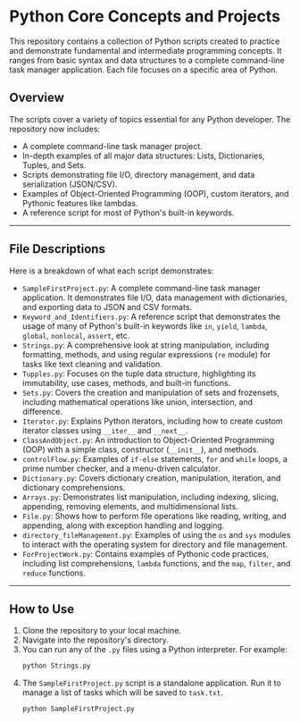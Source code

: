 # Python Core Concepts and Projects

This repository contains a collection of Python scripts created to practice and demonstrate fundamental and intermediate programming concepts. It ranges from basic syntax and data structures to a complete command-line task manager application. Each file focuses on a specific area of Python.

## Overview

The scripts cover a variety of topics essential for any Python developer. The repository now includes:
- A complete command-line task manager project.
- In-depth examples of all major data structures: Lists, Dictionaries, Tuples, and Sets.
- Scripts demonstrating file I/O, directory management, and data serialization (JSON/CSV).
- Examples of Object-Oriented Programming (OOP), custom iterators, and Pythonic features like lambdas.
- A reference script for most of Python's built-in keywords.

---

## File Descriptions

Here is a breakdown of what each script demonstrates:

* `SampleFirstProject.py`: A complete command-line task manager application. It demonstrates file I/O, data management with dictionaries, and exporting data to JSON and CSV formats.
* `Keyword_and_Identifiers.py`: A reference script that demonstrates the usage of many of Python's built-in keywords like `in`, `yield`, `lambda`, `global`, `nonlocal`, `assert`, etc.
* `Strings.py`: A comprehensive look at string manipulation, including formatting, methods, and using regular expressions (`re` module) for tasks like text cleaning and validation. 
* `Tupples.py`: Focuses on the tuple data structure, highlighting its immutability, use cases, methods, and built-in functions. 
* `Sets.py`: Covers the creation and manipulation of sets and frozensets, including mathematical operations like union, intersection, and difference.
* `Iterator.py`: Explains Python iterators, including how to create custom iterator classes using `__iter__` and `__next__`. 
* `ClassAndObject.py`: An introduction to Object-Oriented Programming (OOP) with a simple class, constructor (`__init__`), and methods.
* `controlFlow.py`: Examples of `if-else` statements, `for` and `while` loops, a prime number checker, and a menu-driven calculator.
* `Dictionary.py`: Covers dictionary creation, manipulation, iteration, and dictionary comprehensions.
* `Arrays.py`: Demonstrates list manipulation, including indexing, slicing, appending, removing elements, and multidimensional lists.
* `File.py`: Shows how to perform file operations like reading, writing, and appending, along with exception handling and logging.
* `directory_fileManagement.py`: Examples of using the `os` and `sys` modules to interact with the operating system for directory and file management.
* `ForProjectWork.py`: Contains examples of Pythonic code practices, including list comprehensions, `lambda` functions, and the `map`, `filter`, and `reduce` functions.

---

## How to Use

1.  Clone the repository to your local machine.
2.  Navigate into the repository's directory.
3.  You can run any of the `.py` files using a Python interpreter. For example:
    ```bash
    python Strings.py
    ```
4.  The `SampleFirstProject.py` script is a standalone application. Run it to manage a list of tasks which will be saved to `task.txt`.
    ```bash
    python SampleFirstProject.py
    ```

